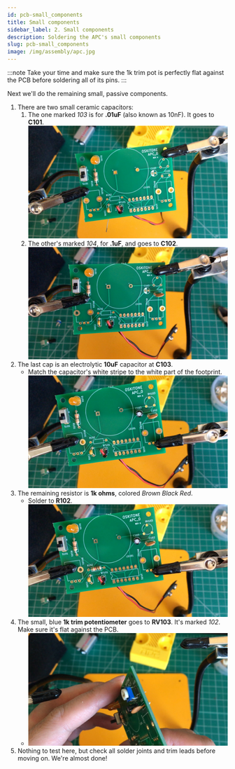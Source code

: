 ```yaml
---
id: pcb-small_components
title: Small components
sidebar_label: 2. Small components
description: Soldering the APC's small components
slug: pcb-small_components
image: /img/assembly/apc.jpg
---
```


:::note
Take your time and make sure the 1k trim pot is perfectly flat against the PCB before soldering all of its pins.
:::

Next we'll do the remaining small, passive components.

1. There are two small ceramic capacitors:
   1. The one marked _103_ is for **.01uF** (also known as 10nF). It goes to **C101**.
      ![.01uF to C101](/img/assembly/c101.jpg)
   2. The other's marked _104_, for **.1uF**, and goes to **C102**.
      ![.1uF to C102](/img/assembly/c102.jpg)
2. The last cap is an electrolytic **10uF** capacitor at **C103**.
   - Match the capacitor's white stripe to the white part of the footprint.
     ![10uF to C103](/img/assembly/c103.jpg)
3. The remaining resistor is **1k ohms**, colored _Brown Black Red_.
   - Solder to **R102**.
     ![1k ohms to R102](/img/assembly/r102.jpg)
4. The small, blue **1k trim potentiometer** goes to **RV103**. It's marked _102_. Make sure it's flat against the PCB. <!-- TODO: advise on technique -->
   - ![1k trim pot to 102](/img/assembly/vol-flat.jpg)
5. Nothing to test here, but check all solder joints and trim leads before moving on. We're almost done!

<!-- TODO: consider breaking out test from the rest of the steps -->

